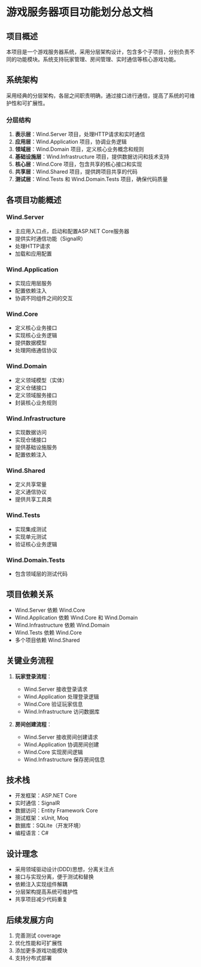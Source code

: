 # 游戏服务器项目功能划分总文档

## 项目概述
本项目是一个游戏服务器系统，采用分层架构设计，包含多个子项目，分别负责不同的功能模块。系统支持玩家管理、房间管理、实时通信等核心游戏功能。

## 系统架构
采用经典的分层架构，各层之间职责明确，通过接口进行通信，提高了系统的可维护性和可扩展性。

### 分层结构
1. **表示层**：Wind.Server 项目，处理HTTP请求和实时通信
2. **应用层**：Wind.Application 项目，协调业务逻辑
3. **领域层**：Wind.Domain 项目，定义核心业务概念和规则
4. **基础设施层**：Wind.Infrastructure 项目，提供数据访问和技术支持
5. **核心层**：Wind.Core 项目，包含共享的核心接口和实现
6. **共享层**：Wind.Shared 项目，提供跨项目共享的代码
7. **测试层**：Wind.Tests 和 Wind.Domain.Tests 项目，确保代码质量

## 各项目功能概述

### Wind.Server
- 主应用入口点，启动和配置ASP.NET Core服务器
- 提供实时通信功能（SignalR）
- 处理HTTP请求
- 加载和应用配置

### Wind.Application
- 实现应用层服务
- 配置依赖注入
- 协调不同组件之间的交互

### Wind.Core
- 定义核心业务接口
- 实现核心业务逻辑
- 提供数据模型
- 处理网络通信协议

### Wind.Domain
- 定义领域模型（实体）
- 定义仓储接口
- 定义领域服务接口
- 封装核心业务规则

### Wind.Infrastructure
- 实现数据访问
- 实现仓储接口
- 提供基础设施服务
- 配置依赖注入

### Wind.Shared
- 定义共享常量
- 定义通信协议
- 提供共享工具类

### Wind.Tests
- 实现集成测试
- 实现单元测试
- 验证核心业务逻辑

### Wind.Domain.Tests
- 包含领域层的测试代码

## 项目依赖关系
- Wind.Server 依赖 Wind.Core
- Wind.Application 依赖 Wind.Core 和 Wind.Domain
- Wind.Infrastructure 依赖 Wind.Domain
- Wind.Tests 依赖 Wind.Core
- 多个项目依赖 Wind.Shared

## 关键业务流程
1. **玩家登录流程**：
   - Wind.Server 接收登录请求
   - Wind.Application 处理登录逻辑
   - Wind.Core 验证玩家信息
   - Wind.Infrastructure 访问数据库

2. **房间创建流程**：
   - Wind.Server 接收房间创建请求
   - Wind.Application 协调房间创建
   - Wind.Core 实现房间逻辑
   - Wind.Infrastructure 保存房间信息

## 技术栈
- 开发框架：ASP.NET Core
- 实时通信：SignalR
- 数据访问：Entity Framework Core
- 测试框架：xUnit, Moq
- 数据库：SQLite（开发环境）
- 编程语言：C#

## 设计理念
- 采用领域驱动设计(DDD)思想，分离关注点
- 接口与实现分离，便于测试和替换
- 依赖注入实现组件解耦
- 分层架构提高系统可维护性
- 共享项目减少代码重复

## 后续发展方向
1. 完善测试 coverage
2. 优化性能和可扩展性
3. 添加更多游戏功能模块
4. 支持分布式部署